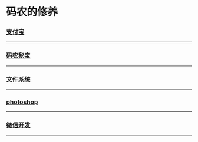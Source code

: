 码农的修养
==========

### [支付宝](alipay/index)

---

### [码农秘宝](encyclopedia/index)

---

### [文件系统](file-system/index)

---

### [photoshop](photoshop/index)

---

### [微信开发](wechat/index)

---
